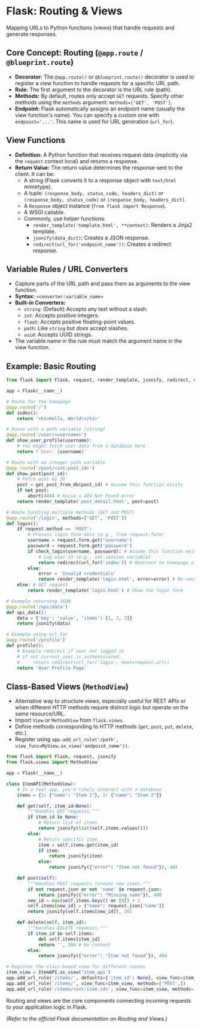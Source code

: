 # Flask: Routing & Views

Mapping URLs to Python functions (views) that handle requests and generate responses.

## Core Concept: Routing (`@app.route` / `@blueprint.route`)

*   **Decorator:** The `@app.route()` or `@blueprint.route()` decorator is used to register a view function to handle requests for a specific URL path.
*   **Rule:** The first argument to the decorator is the URL rule (path).
*   **Methods:** By default, routes only accept `GET` requests. Specify other methods using the `methods` argument: `methods=['GET', 'POST']`.
*   **Endpoint:** Flask automatically assigns an endpoint name (usually the view function's name). You can specify a custom one with `endpoint='...'`. This name is used for URL generation (`url_for`).

## View Functions

*   **Definition:** A Python function that receives request data (implicitly via the `request` context local) and returns a response.
*   **Return Value:** The return value determines the response sent to the client. It can be:
    *   A string (Flask converts it to a response object with `text/html` mimetype).
    *   A tuple: `(response_body, status_code, headers_dict)` or `(response_body, status_code)` or `(response_body, headers_dict)`.
    *   A `Response` object instance (`from flask import Response`).
    *   A WSGI callable.
    *   Commonly, use helper functions:
        *   `render_template('template.html', **context)`: Renders a Jinja2 template.
        *   `jsonify(data_dict)`: Creates a JSON response.
        *   `redirect(url_for('endpoint_name'))`: Creates a redirect response.

## Variable Rules / URL Converters

*   Capture parts of the URL path and pass them as arguments to the view function.
*   **Syntax:** `<converter:variable_name>`
*   **Built-in Converters:**
    *   `string`: (Default) Accepts any text without a slash.
    *   `int`: Accepts positive integers.
    *   `float`: Accepts positive floating-point values.
    *   `path`: Like `string` but *does* accept slashes.
    *   `uuid`: Accepts UUID strings.
*   The variable name in the rule must match the argument name in the view function.

## Example: Basic Routing

```python
from flask import Flask, request, render_template, jsonify, redirect, url_for, abort

app = Flask(__name__)

# Route for the homepage
@app.route('/')
def index():
    return '<h1>Hello, World!</h1>'

# Route with a path variable (string)
@app.route('/user/<username>')
def show_user_profile(username):
    # You might fetch user data from a database here
    return f'User: {username}'

# Route with an integer path variable
@app.route('/post/<int:post_id>')
def show_post(post_id):
    # Fetch post by ID
    post = get_post_from_db(post_id) # Assume this function exists
    if not post:
        abort(404) # Raise a 404 Not Found error
    return render_template('post_detail.html', post=post)

# Route handling multiple methods (GET and POST)
@app.route('/login', methods=['GET', 'POST'])
def login():
    if request.method == 'POST':
        # Process login form data (e.g., from request.form)
        username = request.form.get('username')
        password = request.form.get('password')
        if check_login(username, password): # Assume this function exists
            # Log user in (e.g., set session variable)
            return redirect(url_for('index')) # Redirect to homepage after login
        else:
            error = 'Invalid credentials'
            return render_template('login.html', error=error) # Re-render form with error
    else: # GET request
        return render_template('login.html') # Show the login form

# Example returning JSON
@app.route('/api/data')
def api_data():
    data = {'key': 'value', 'items': [1, 2, 3]}
    return jsonify(data)

# Example using url_for
@app.route('/profile')
def profile():
    # Example redirect if user not logged in
    # if not current_user.is_authenticated:
    #     return redirect(url_for('login', next=request.url))
    return 'User Profile Page'

```

## Class-Based Views (`MethodView`)

*   Alternative way to structure views, especially useful for REST APIs or when different HTTP methods require distinct logic but operate on the same resource/URL.
*   Import `View` or `MethodView` from `flask.views`.
*   Define methods corresponding to HTTP methods (`get`, `post`, `put`, `delete`, etc.).
*   Register using `app.add_url_rule('/path', view_func=MyView.as_view('endpoint_name'))`.

```python
from flask import Flask, request, jsonify
from flask.views import MethodView

app = Flask(__name__)

class ItemAPI(MethodView):
    # In a real app, you'd likely interact with a database
    items = {1: {"name": "Item 1"}, 2: {"name": "Item 2"}}

    def get(self, item_id=None):
        """Handles GET requests."""
        if item_id is None:
            # Return list of items
            return jsonify(list(self.items.values()))
        else:
            # Return specific item
            item = self.items.get(item_id)
            if item:
                return jsonify(item)
            else:
                return jsonify({"error": "Item not found"}), 404

    def post(self):
        """Handles POST requests (create new item)."""
        if not request.json or not 'name' in request.json:
            return jsonify({"error": "Missing name"}), 400
        new_id = max(self.items.keys() or [0]) + 1
        self.items[new_id] = {"name": request.json['name']}
        return jsonify(self.items[new_id]), 201

    def delete(self, item_id):
        """Handles DELETE requests."""
        if item_id in self.items:
            del self.items[item_id]
            return '', 204 # No Content
        else:
            return jsonify({"error": "Item not found"}), 404

# Register the class-based view for different routes
item_view = ItemAPI.as_view('item_api')
app.add_url_rule('/items/', defaults={'item_id': None}, view_func=item_view, methods=['GET',])
app.add_url_rule('/items/', view_func=item_view, methods=['POST',])
app.add_url_rule('/items/<int:item_id>', view_func=item_view, methods=['GET', 'DELETE'])

```

Routing and views are the core components connecting incoming requests to your application logic in Flask.

*(Refer to the official Flask documentation on Routing and Views.)*
